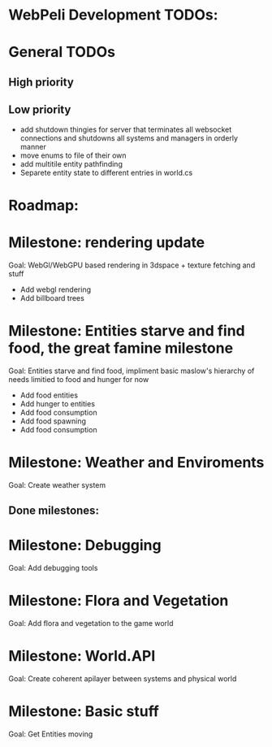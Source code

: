 # WebPeli Development TODOs:

# General TODOs
## High priority

## Low priority
- add shutdown thingies for server that terminates all websocket connections and shutdowns all systems and managers in orderly manner
- move enums to file of their own
- add multitile entity pathfinding
- Separete entity state to different entries in world.cs


# Roadmap:
# Milestone: rendering update
  Goal: WebGl/WebGPU based rendering in 3dspace + texture fetching and stuff
  - Add webgl rendering
  - Add billboard trees



# Milestone: Entities starve and find food, the great famine milestone
  Goal: Entities starve and find food, impliment basic maslow's hierarchy of needs limitied to food and hunger for now
  - Add food entities
  - Add hunger to entities
  - Add food consumption
  - Add food spawning
  - Add food consumption


# Milestone: Weather and Enviroments
  Goal: Create weather system

## Done milestones:
# Milestone: Debugging
  Goal: Add debugging tools
# Milestone: Flora and Vegetation
  Goal: Add flora and vegetation to the game world
# Milestone: World.API
  Goal: Create coherent apilayer between systems and physical world
# Milestone: Basic stuff
  Goal: Get Entities moving

